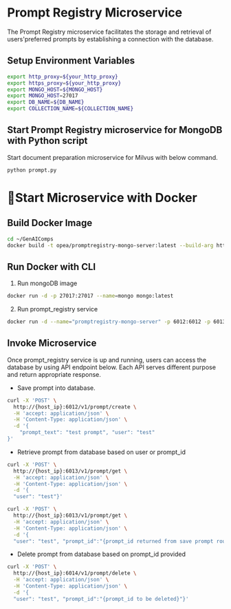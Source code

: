 # Prompt Registry Microservice

The Prompt Registry microservice facilitates the storage and retrieval of users'preferred prompts by establishing a connection with the database.

## Setup Environment Variables

```bash
export http_proxy=${your_http_proxy}
export https_proxy=${your_http_proxy}
export MONGO_HOST=${MONGO_HOST}
export MONGO_HOST=27017
export DB_NAME=${DB_NAME}
export COLLECTION_NAME=${COLLECTION_NAME}
```

## Start Prompt Registry microservice for MongoDB with Python script

Start document preparation microservice for Milvus with below command.

```bash
python prompt.py
```

# 🚀Start Microservice with Docker

## Build Docker Image

```bash
cd ~/GenAIComps
docker build -t opea/promptregistry-mongo-server:latest --build-arg https_proxy=$https_proxy --build-arg http_proxy=$http_proxy -f comps/prompt_registry/mongo/docker/Dockerfile .
```

## Run Docker with CLI

1. Run mongoDB image

```bash
docker run -d -p 27017:27017 --name=mongo mongo:latest
```

2. Run prompt_registry service
```bash
docker run -d --name="promptregistry-mongo-server" -p 6012:6012 -p 6013:6013 -p 6014:6014 -e http_proxy=$http_proxy -e https_proxy=$https_proxy -e no_proxy=$no_proxy -e MONGO_HOST=${MONGO_HOST} -e MONGO_PORT=${MONGO_PORT} -e DB_NAME=${DB_NAME} -e COLLECTION_NAME=${COLLECTION_NAME} opea/promptregistry-mongo-server:latest
```

## Invoke Microservice

Once prompt_registry service is up and running, users can access the database by using API endpoint below. Each API serves different purpose and return appropriate response.

- Save prompt into database.

```bash
curl -X 'POST' \
  http://{host_ip}:6012/v1/prompt/create \
  -H 'accept: application/json' \
  -H 'Content-Type: application/json' \
  -d '{
    "prompt_text": "test prompt", "user": "test"
}'
```

- Retrieve prompt from database based on user or prompt_id

```bash
curl -X 'POST' \
  http://{host_ip}:6013/v1/prompt/get \
  -H 'accept: application/json' \
  -H 'Content-Type: application/json' \
  -d '{
  "user": "test"}'
```

```bash
curl -X 'POST' \
  http://{host_ip}:6013/v1/prompt/get \
  -H 'accept: application/json' \
  -H 'Content-Type: application/json' \
  -d '{
  "user": "test", "prompt_id":"{prompt_id returned from save prompt route above}"}'
```

- Delete prompt from database based on prompt_id provided

```bash
curl -X 'POST' \
  http://{host_ip}:6014/v1/prompt/delete \
  -H 'accept: application/json' \
  -H 'Content-Type: application/json' \
  -d '{
  "user": "test", "prompt_id":"{prompt_id to be deleted}"}'
```
